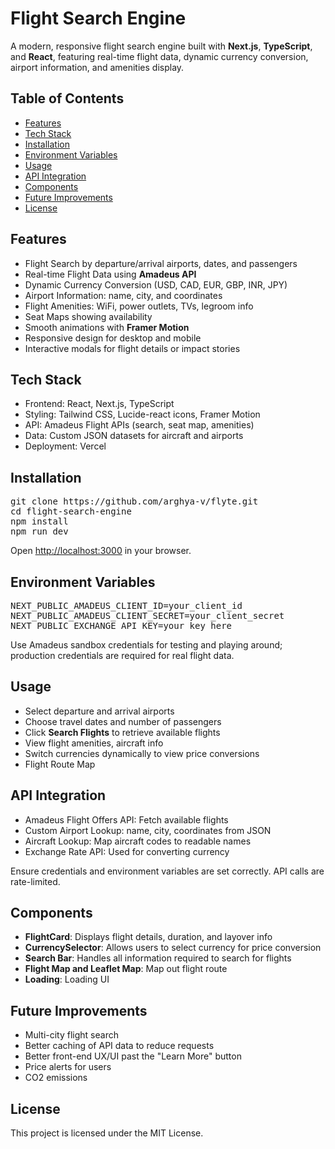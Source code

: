 <h1>Flight Search Engine</h1>
<p>A modern, responsive flight search engine built with <strong>Next.js</strong>, <strong>TypeScript</strong>, and <strong>React</strong>, featuring real-time flight data, dynamic currency conversion, airport information, and amenities display.</p>

<h2>Table of Contents</h2>
<ul>
  <li><a href="#features">Features</a></li>
  <li><a href="#tech-stack">Tech Stack</a></li>
  <li><a href="#installation">Installation</a></li>
  <li><a href="#environment-variables">Environment Variables</a></li>
  <li><a href="#usage">Usage</a></li>
  <li><a href="#api-integration">API Integration</a></li>
  <li><a href="#components">Components</a></li>
  <li><a href="#future-improvements">Future Improvements</a></li>
  <li><a href="#license">License</a></li>
</ul>

<h2 id="features">Features</h2>
<ul>
  <li>Flight Search by departure/arrival airports, dates, and passengers</li>
  <li>Real-time Flight Data using <strong>Amadeus API</strong></li>
  <li>Dynamic Currency Conversion (USD, CAD, EUR, GBP, INR, JPY)</li>
  <li>Airport Information: name, city, and coordinates</li>
  <li>Flight Amenities: WiFi, power outlets, TVs, legroom info</li>
  <li>Seat Maps showing availability</li>
  <li>Smooth animations with <strong>Framer Motion</strong></li>
  <li>Responsive design for desktop and mobile</li>
  <li>Interactive modals for flight details or impact stories</li>
</ul>

<h2 id="tech-stack">Tech Stack</h2>
<ul>
  <li>Frontend: React, Next.js, TypeScript</li>
  <li>Styling: Tailwind CSS, Lucide-react icons, Framer Motion</li>
  <li>API: Amadeus Flight APIs (search, seat map, amenities)</li>
  <li>Data: Custom JSON datasets for aircraft and airports</li>
  <li>Deployment: Vercel</li>
</ul>

<h2 id="installation">Installation</h2>
<pre>
git clone https://github.com/arghya-v/flyte.git
cd flight-search-engine
npm install
npm run dev
</pre>
<p>Open <a href="http://localhost:3000">http://localhost:3000</a> in your browser.</p>

<h2 id="environment-variables">Environment Variables</h2>
<pre>
NEXT_PUBLIC_AMADEUS_CLIENT_ID=your_client_id
NEXT_PUBLIC_AMADEUS_CLIENT_SECRET=your_client_secret
NEXT_PUBLIC_EXCHANGE_API_KEY=your_key_here
</pre>
<p>Use Amadeus sandbox credentials for testing and playing around; production credentials are required for real flight data.</p>

<h2 id="usage">Usage</h2>
<ul>
  <li>Select departure and arrival airports</li>
  <li>Choose travel dates and number of passengers</li>
  <li>Click <strong>Search Flights</strong> to retrieve available flights</li>
  <li>View flight amenities, aircraft info</li>
  <li>Switch currencies dynamically to view price conversions</li>
  <li>Flight Route Map</li>
</ul>

<h2 id="api-integration">API Integration</h2>
<ul>
  <li>Amadeus Flight Offers API: Fetch available flights</li>
  <li>Custom Airport Lookup: name, city, coordinates from JSON</li>
  <li>Aircraft Lookup: Map aircraft codes to readable names</li>
  <li>Exchange Rate API: Used for converting currency</li>
  
</ul>
<p>Ensure credentials and environment variables are set correctly. API calls are rate-limited.</p>

<h2 id="components">Components</h2>
<ul>
  <li><strong>FlightCard</strong>: Displays flight details, duration, and layover info</li>
  <li><strong>CurrencySelector</strong>: Allows users to select currency for price conversion</li>
  <li><strong>Search Bar</strong>: Handles all information required to search for flights</li>
  <li><strong>Flight Map and Leaflet Map</strong>: Map out flight route</li>
  <li> <strong>Loading</strong>: Loading UI</li>
</ul>

<h2 id="future-improvements">Future Improvements</h2>
<ul>
  <li>Multi-city flight search</li>
  <li>Better caching of API data to reduce requests</li>
  <li>Better front-end UX/UI past the "Learn More" button</li>
  <li>Price alerts for users</li>
  <li>CO2 emissions</li>
  
</ul>

<h2 id="license">License</h2>
<p>This project is licensed under the MIT License.</p>

</body>
</html>
